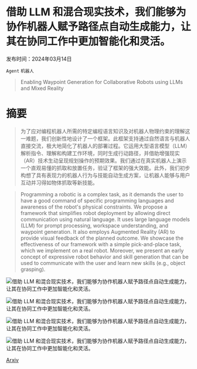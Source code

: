 # 借助 LLM 和混合现实技术，我们能够为协作机器人赋予路径点自动生成能力，让其在协同工作中更加智能化和灵活。

发布时间：2024年03月14日

`Agent` `机器人`

> Enabling Waypoint Generation for Collaborative Robots using LLMs and Mixed Reality

# 摘要

> 为了应对编程机器人所需的特定编程语言知识及对机器人物理约束的理解这一难题，我们创新性地设计了一个框架。此框架支持通过自然语言与机器人直接交流，极大地简化了机器人的部署过程。它运用大型语言模型（LLM）解析指令、理解和构建工作环境，同时生成行动路径，并借助增强现实（AR）技术生动呈现规划操作的预期效果。我们通过在真实机器人上演示一个直观易懂的抓取和放置任务，验证了框架的强大效能。此外，我们初步构想了具有表现力的机器人行为与技能自动生成方案，让机器人能够与用户互动并习得如物体抓取等新技能。

> Programming a robotic is a complex task, as it demands the user to have a good command of specific programming languages and awareness of the robot's physical constraints. We propose a framework that simplifies robot deployment by allowing direct communication using natural language. It uses large language models (LLM) for prompt processing, workspace understanding, and waypoint generation. It also employs Augmented Reality (AR) to provide visual feedback of the planned outcome. We showcase the effectiveness of our framework with a simple pick-and-place task, which we implement on a real robot. Moreover, we present an early concept of expressive robot behavior and skill generation that can be used to communicate with the user and learn new skills (e.g., object grasping).

![借助 LLM 和混合现实技术，我们能够为协作机器人赋予路径点自动生成能力，让其在协同工作中更加智能化和灵活。](../../../paper_images/2403.09308/x1.png)

![借助 LLM 和混合现实技术，我们能够为协作机器人赋予路径点自动生成能力，让其在协同工作中更加智能化和灵活。](../../../paper_images/2403.09308/x2.png)

![借助 LLM 和混合现实技术，我们能够为协作机器人赋予路径点自动生成能力，让其在协同工作中更加智能化和灵活。](../../../paper_images/2403.09308/x3.png)

![借助 LLM 和混合现实技术，我们能够为协作机器人赋予路径点自动生成能力，让其在协同工作中更加智能化和灵活。](../../../paper_images/2403.09308/x4.png)

[Arxiv](https://arxiv.org/abs/2403.09308)
